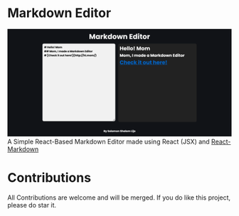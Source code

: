# Markdown Editor
![Preview](https://github.com/solomonshalom/Markdown-Editor/blob/main/Screenshot%202022-02-27%20at%2022-39-27%20Markdown%20Editor%20In%20React%20JS.png)
A Simple React-Based Markdown Editor made using React (JSX) and [React-Markdown](https://www.npmjs.com/package/react-markdown)

# Contributions
All Contributions are welcome and will be merged. If you do like this project, please do 
star it. 
